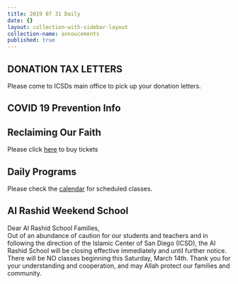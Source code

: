 ```yaml
---
title: 2019 07 31 Daily
date: {}
layout: collection-with-sidebar-layout
collection-name: annoucements
published: true
---
```


## DONATION TAX LETTERS
Please come to ICSDs main office to pick up your donation letters.

## COVID 19 Prevention Info

## Reclaiming Our Faith
Please click [here](http://www.icsd.org/events/reclaiming-our-faith) to buy tickets

## Daily Programs
Please check the [calendar](http://www.icsd.org/calendar) for scheduled classes.

## Al Rashid Weekend School
Dear Al Rashid School Families,  
Out of an abundance of caution for our students and teachers and in following the direction of the Islamic Center of San Diego (ICSD), the Al Rashid School will be closing effective immediately and until further notice.  There will be NO classes beginning this Saturday, March 14th. Thank you for your understanding and cooperation, and may Allah protect our families and community.
